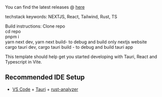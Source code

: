 You can find the latest releases @ [here](https://codeberg.org/visnk/wfmossfrontend/releases/latest)

techstack keywords: NEXTJS, React, Tailwind, Rust, TS
  
Build instructions:
Clone repo  
cd repo  
pnpm i  
yarn next dev, yarn next build- to debug and build only nextjs website  
cargo tauri dev, cargo tauri build - to debug and build tauri app  
  
This template should help get you started developing with Tauri, React and Typescript in Vite.

## Recommended IDE Setup

- [VS Code](https://code.visualstudio.com/) + [Tauri](https://marketplace.visualstudio.com/items?itemName=tauri-apps.tauri-vscode) + [rust-analyzer](https://marketplace.visualstudio.com/items?itemName=rust-lang.rust-analyzer)
